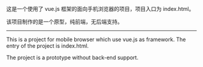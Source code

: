 这是一个使用了 vue.js 框架的面向手机浏览器的项目，项目入口为 index.html。

该项目制作的是一个原型，纯前端，无后端支持。

------

This is a project for mobile browser which use vue.js as framework. The entry of the project is index.html.

The project is a prototype without back-end support.

